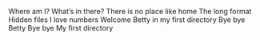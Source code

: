 Where am I?
What’s in there?
There is no place like home
The long format
Hidden files
I love numbers
Welcome
Betty in my first directory
Bye bye Betty
Bye bye My first directory
